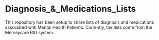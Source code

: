 # Diagnosis_&_Medications_Lists
This repository has been setup to share lists of diagnosis and medications associated with Mental Health Patients. Currently, the lists come from the Merseycare RIO system.
